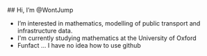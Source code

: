 ## Hi, I’m @WontJump 
- I’m interested in mathematics, modelling of public transport and infrastructure data.
- I'm currently studying mathematics at the University of Oxford
- Funfact ... I have no idea how to use github
  

<!---
WontJump/WontJump is a ✨ special ✨ repository because its `README.md` (this file) appears on your GitHub profile.
You can click the Preview link to take a look at your changes.
--->
